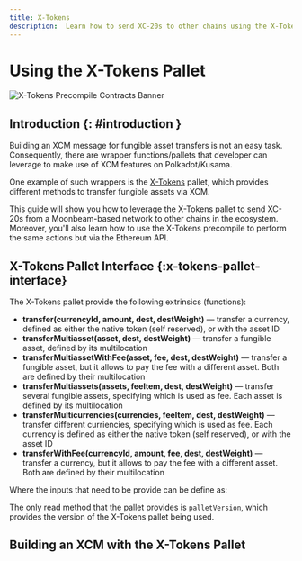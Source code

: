 ```yaml
---
title: X-Tokens 
description:  Learn how to send XC-20s to other chains using the X-Tokens pallet. In addition, the X-Tokens precompile allows you to access core functions via the Ethereum API
---
```


# Using the X-Tokens Pallet

![X-Tokens Precompile Contracts Banner](/images/builders/xcm/xc20/xtokens-banner.png)

## Introduction {: #introduction } 

Building an XCM message for fungible asset transfers is not an easy task. Consequently, there are wrapper functions/pallets that developer can leverage to make use of XCM features on Polkadot/Kusama.

One example of such wrappers is the [X-Tokens](https://github.com/open-web3-stack/open-runtime-module-library/tree/master/xtokens) pallet, which provides different methods to transfer fungible assets via XCM.

This guide will show you how to leverage the X-Tokens pallet to send XC-20s from a Moonbeam-based network to other chains in the ecosystem. Moreover, you'll also learn how to use the X-Tokens precompile to perform the same actions but via the Ethereum API.

## X-Tokens Pallet Interface {:x-tokens-pallet-interface}

The X-Tokens pallet provide the following extrinsics (functions):

 - **transfer(currencyId, amount, dest, destWeight)** — transfer a currency, defined as either the native token (self reserved), or with the asset ID
 - **transferMultiasset(asset, dest, destWeight)** — transfer a fungible asset, defined by its multilocation
 - **transferMultiassetWithFee(asset, fee, dest, destWeight)** — transfer a fungible asset, but it allows to pay the fee with a different asset. Both are defined by their multilocation
 - **transferMultiassets(assets, feeItem, dest, destWeight)** — transfer several fungible assets, specifying which is used as fee. Each asset is defined by its multilocation
 - **transferMulticurrencies(currencies, feeItem, dest, destWeight)** — transfer different curriencies, specifying which is used as fee. Each currency is defined as either the native token (self reserved), or with the asset ID
 - **transferWithFee(currencyId, amount, fee, dest, destWeight)** — transfer a currency, but it allows to pay the fee with a different asset. Both are defined by their multilocation

Where the inputs that need to be provide can be define as:



The only read method that the pallet provides is `palletVersion`, which provides the version of the X-Tokens pallet being used.

## Building an XCM with the X-Tokens Pallet


